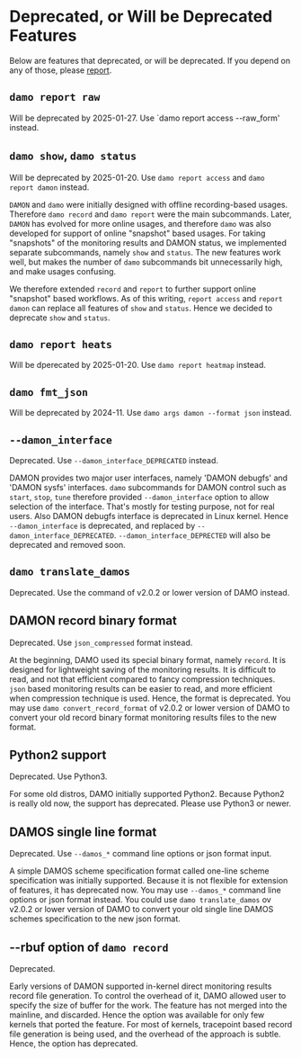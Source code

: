 Deprecated, or Will be Deprecated Features
==========================================

Below are features that deprecated, or will be deprecated.  If you depend on
any of those, please [report](REPORTING.md).

`damo report raw`
-----------------

Will be deprecated by 2025-01-27.  Use `damo report access --raw_form' instead.


`damo show`, `damo status`
--------------------------

Will be deprecated by 2025-01-20.  Use `damo report access` and `damo report
damon` instead.

`DAMON` and `damo` were initially designed with offline recording-based usages.
Therefore `damo record` and `damo report` were the main subcommands.  Later,
`DAMON` has evolved for more online usages, and therefore `damo` was also
developed for support of online "snapshot" based usages.  For taking
"snapshots" of the monitoring results and DAMON status, we implemented separate
subcommands, namely `show` and `status`.  The new features work well, but makes
the number of `damo` subcommands bit unnecessarily high, and make usages
confusing.

We therefore extended `record` and `report` to further support online
"snapshot" based workflows.  As of this writing, `report access` and `report
damon` can replace all features of `show` and `status`.  Hence we decided to
deprecate `show` and `status`.


`damo report heats`
-------------------

Will be dperecated by 2025-01-20.  Use `damo report heatmap` instead.


`damo fmt_json`
---------------

Will be deprecated by 2024-11.  Use `damo args damon --format json` instead.


`--damon_interface`
-------------------

Deprecated.  Use `--damon_interface_DEPRECATED` instead.

DAMON provides two major user interfaces, namely 'DAMON debugfs' and 'DAMON
sysfs' interfaces.  `damo` subcommands for DAMON control such as `start`,
`stop`, `tune` therefore provided `--damon_interface` option to allow selection
of the interface.  That's mostly for testing purpose, not for real users.  Also
DAMON debugfs interface is deprecated in Linux kernel.  Hence
`--damon_interface` is deprecated, and replaced by
`--damon_interface_DEPRECATED`.  `--damon_interface_DEPRECTED` will also be
deprecated and removed soon.


`damo translate_damos`
----------------------

Deprecated.  Use the command of v2.0.2 or lower version of DAMO instead.


DAMON record binary format
--------------------------

Deprecated.  Use `json_compressed` format instead.

At the beginning, DAMO used its special binary format, namely `record`.  It is
designed for lightweight saving of the monitoring results.  It is difficult to
read, and not that efficient compared to fancy compression techniques.  `json`
based monitoring results can be easier to read, and more efficient when
compression technique is used.  Hence, the format is deprecated.  You may
use `damo convert_record_format` of v2.0.2 or lower version of DAMO to convert
your old record binary format monitoring results files to the new format.


Python2 support
---------------

Deprecated.  Use Python3.

For some old distros, DAMO initially supported Python2.  Because Python2 is
really old now, the support has deprecated.  Please use Python3 or newer.


DAMOS single line format
------------------------

Deprecated.  Use `--damos_*` command line options or json format input.

A simple DAMOS scheme specification format called one-line scheme specification
was initially supported.  Because it is not flexible for extension of features,
it has deprecated now.  You may use `--damos_*` command line options or json
format instead.  You could use `damo translate_damos` ov v2.0.2 or lower
version of DAMO to convert your old single line DAMOS schemes specification to
the new json format.


--rbuf option of `damo record`
------------------------------

Deprecated.

Early versions of DAMON supported in-kernel direct monitoring results record
file generation.  To control the overhead of it, DAMO allowed user to specify
the size of buffer for the work.  The feature has not merged into the mainline,
and discarded.  Hence the option was available for only few kernels that ported
the feature.  For most of kernels, tracepoint based record file generation is
being used, and the overhead of the approach is subtle.  Hence, the option has
deprecated.
